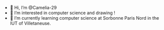 - 👋 Hi, I’m @Camelia-29
- 👀 I’m interested in computer science and drawing ! 
- 🌱 I’m currently learning computer science at Sorbonne Paris Nord in the IUT of Villetaneuse.

<!---
Camelia-29/Camelia-29 is a ✨ special ✨ repository because its `README.md` (this file) appears on your GitHub profile.
You can click the Preview link to take a look at your changes.
--->
